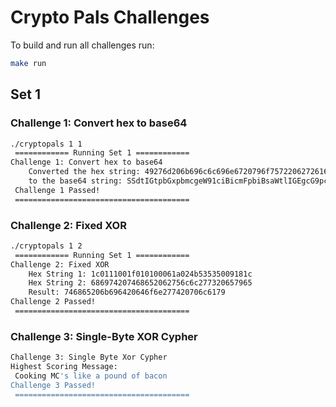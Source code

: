 # Crypto Pals Challenges

To build and run all challenges run:
```bash 
make run
```


## Set 1 

### Challenge 1: Convert hex to base64

```bash
./cryptopals 1 1
 ============ Running Set 1 ============ 
Challenge 1: Convert hex to base64 
    Converted the hex string: 49276d206b696c6c696e6720796f757220627261696e206c696b65206120706f69736f6e6f7573206d757368726f6f6d
    to the base64 string: SSdtIGtpbGxpbmcgeW91ciBicmFpbiBsaWtlIGEgcG9pc29ub3VzIG11c2hyb29t
 Challenge 1 Passed! 
 ======================================= 
```

### Challenge 2: Fixed XOR

```bash
./cryptopals 1 2
 ============ Running Set 1 ============ 
Challenge 2: Fixed XOR 
    Hex String 1: 1c0111001f010100061a024b53535009181c
    Hex String 2: 686974207468652062756c6c277320657965
    Result: 746865206b696420646f6e277420706c6179
Challenge 2 Passed! 
 ======================================= 
```


### Challenge 3: Single-Byte XOR Cypher

```bash
Challenge 3: Single Byte Xor Cypher 
Highest Scoring Message:
 Cooking MC's like a pound of bacon
Challenge 3 Passed! 
 ======================================= 
```
